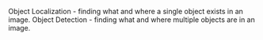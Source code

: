 Object Localization - finding what and where a single object exists in an image. 
Object Detection - finding what and where multiple objects are in an image. 
